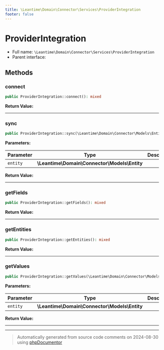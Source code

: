 ```yaml
---
title: \Leantime\Domain\Connector\Services\ProviderIntegration
footer: false
---
```


# ProviderIntegration





* Full name: `\Leantime\Domain\Connector\Services\ProviderIntegration`
* Parent interface: [](../../../../../classes.md)



## Methods

### connect



```php
public ProviderIntegration::connect(): mixed
```









**Return Value:**





---
### sync



```php
public ProviderIntegration::sync(\Leantime\Domain\Connector\Models\Entity $entity): mixed
```








**Parameters:**

| Parameter | Type | Description |
|-----------|------|-------------|
| `entity` | **\Leantime\Domain\Connector\Models\Entity** |  |


**Return Value:**





---
### getFields



```php
public ProviderIntegration::getFields(): mixed
```









**Return Value:**





---
### getEntities



```php
public ProviderIntegration::getEntities(): mixed
```









**Return Value:**





---
### getValues



```php
public ProviderIntegration::getValues(\Leantime\Domain\Connector\Models\Entity $entity): mixed
```








**Parameters:**

| Parameter | Type | Description |
|-----------|------|-------------|
| `entity` | **\Leantime\Domain\Connector\Models\Entity** |  |


**Return Value:**





---


---
> Automatically generated from source code comments on 2024-08-30 using [phpDocumentor](http://www.phpdoc.org/)
